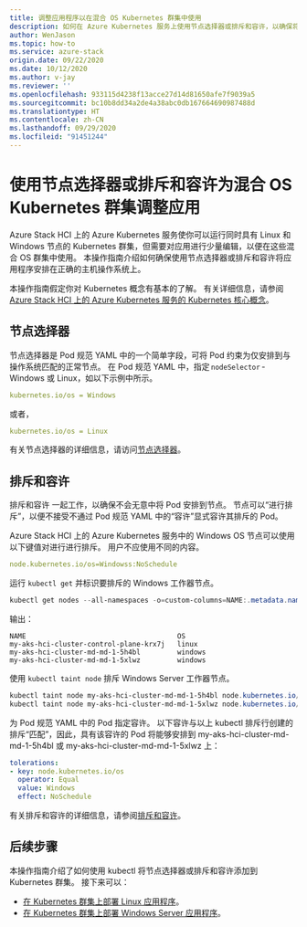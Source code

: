 ```yaml
---
title: 调整应用程序以在混合 OS Kubernetes 群集中使用
description: 如何在 Azure Kubernetes 服务上使用节点选择器或排斥和容许，以确保将在 Azure Stack HCI 上运行的混合 OS Kubernetes 群集中的应用程序安排在正确工作器节点操作系统上
author: WenJason
ms.topic: how-to
ms.service: azure-stack
origin.date: 09/22/2020
ms.date: 10/12/2020
ms.author: v-jay
ms.reviewer: ''
ms.openlocfilehash: 933115d4238f13acce27d14d81650afe7f9039a5
ms.sourcegitcommit: bc10b8dd34a2de4a38abc0db167664690987488d
ms.translationtype: HT
ms.contentlocale: zh-CN
ms.lasthandoff: 09/29/2020
ms.locfileid: "91451244"
---
```

# <a name="adapt-apps-for-mixed-os-kubernetes-clusters-using-node-selectors-or-taints-and-tolerations"></a>使用节点选择器或排斥和容许为混合 OS Kubernetes 群集调整应用

Azure Stack HCI 上的 Azure Kubernetes 服务使你可以运行同时具有 Linux 和 Windows 节点的 Kubernetes 群集，但需要对应用进行少量编辑，以便在这些混合 OS 群集中使用。 本操作指南介绍如何确保使用节点选择器或排斥和容许将应用程序安排在正确的主机操作系统上。

本操作指南假定你对 Kubernetes 概念有基本的了解。 有关详细信息，请参阅 [Azure Stack HCI 上的 Azure Kubernetes 服务的 Kubernetes 核心概念](kubernetes-concepts.md)。

## <a name="node-selector"></a>节点选择器

节点选择器是 Pod 规范 YAML 中的一个简单字段，可将 Pod 约束为仅安排到与操作系统匹配的正常节点。 在 Pod 规范 YAML 中，指定 `nodeSelector` - Windows 或 Linux，如以下示例中所示。 

```yaml
kubernetes.io/os = Windows
```
或者，

```yaml
kubernetes.io/os = Linux
```

有关节点选择器的详细信息，请访问[节点选择器](https://kubernetes.io/docs/concepts/scheduling-eviction/assign-pod-node/)。 

## <a name="taints-and-tolerations"></a>排斥和容许

排斥和容许 一起工作，以确保不会无意中将 Pod 安排到节点。 节点可以“进行排斥”，以便不接受不通过 Pod 规范 YAML 中的“容许”显式容许其排斥的 Pod。

Azure Stack HCI 上的 Azure Kubernetes 服务中的 Windows OS 节点可以使用以下键值对进行进行排斥。 用户不应使用不同的内容。

```yaml
node.kubernetes.io/os=Windowss:NoSchedule
```
运行 `kubectl get` 并标识要排斥的 Windows 工作器节点。

```PowerShell
kubectl get nodes --all-namespaces -o=custom-columns=NAME:.metadata.name,OS:.status.nodeInfo.operatingSystem
```
输出：
```output
NAME                                     OS
my-aks-hci-cluster-control-plane-krx7j   linux
my-aks-hci-cluster-md-md-1-5h4bl         windows
my-aks-hci-cluster-md-md-1-5xlwz         windows
```

使用 `kubectl taint node` 排斥 Windows Server 工作器节点。

```PowerShell
kubectl taint node my-aks-hci-cluster-md-md-1-5h4bl node.kubernetes.io/os=Windows:NoSchedule
kubectl taint node my-aks-hci-cluster-md-md-1-5xlwz node.kubernetes.io/os=Windows:NoSchedule
```

为 Pod 规范 YAML 中的 Pod 指定容许。 以下容许与以上 kubectl 排斥行创建的排斥“匹配”，因此，具有该容许的 Pod 将能够安排到 my-aks-hci-cluster-md-md-1-5h4bl 或 my-aks-hci-cluster-md-md-1-5xlwz 上：

```yaml
tolerations:
- key: node.kubernetes.io/os
  operator: Equal
  value: Windows
  effect: NoSchedule
```
有关排斥和容许的详细信息，请参阅[排斥和容许](https://kubernetes.io/docs/concepts/scheduling-eviction/taint-and-toleration/)。 

## <a name="next-steps"></a>后续步骤

本操作指南介绍了如何使用 kubectl 将节点选择器或排斥和容许添加到 Kubernetes 群集。 接下来可以：
- [在 Kubernetes 群集上部署 Linux 应用程序](./deploy-linux-application.md)。
- [在 Kubernetes 群集上部署 Windows Server 应用程序](./deploy-windows-application.md)。
